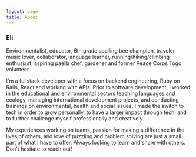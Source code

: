 ```yaml
---
layout: page
title: About
---
```


### **Eli**

Environmentalist, educator, 6th grade spelling bee champion, traveler, music lover, collaborator, language learner, running/hiking/climbing enthusiast, aspiring paella chef, gardener and former Peace Corps Togo volunteer.

I'm a fullstack developer with a focus on backend engineering, Ruby on Rails, React and working with APIs. Prior to software development, I worked in the educational and environmental sectors teaching languages and ecology, managing international development projects, and conducting trainings on environmental, health and social issues. I made the switch to tech in order to grow personally, to have a larger impact through tech, and to further challenge myself professionally and creatively.

My experiences working on teams, passion for making a difference in the lives of others, and love of puzzling and problem solving are just a small part of what I have to offer. Always looking to learn and share with others. Don't hesitate to reach out!
